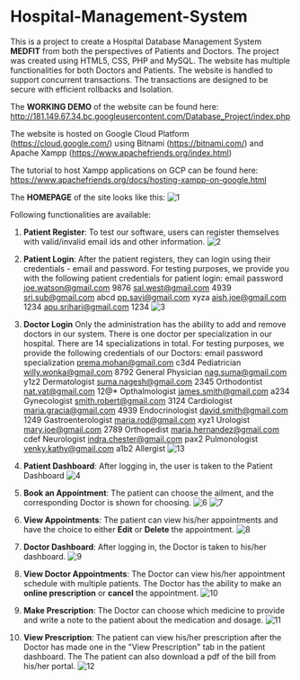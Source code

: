 # Hospital-Management-System
This is a project to create a Hospital Database Management System **MEDFIT** from both the perspectives of Patients and Doctors. 
The project was created using HTML5, CSS, PHP and MySQL. The website has multiple functionalities for both Doctors and Patients.
The website is handled to support concurrent transactions. The transactions are designed to be secure with efficient rollbacks and Isolation.

The **WORKING DEMO** of the website can be found here:
http://181.149.67.34.bc.googleusercontent.com/Database_Project/index.php


The website is hosted on Google Cloud Platform (https://cloud.google.com/) using Bitnami (https://bitnami.com/) and Apache Xampp (https://www.apachefriends.org/index.html)

The tutorial to host Xampp applications on GCP can be found here:
https://www.apachefriends.org/docs/hosting-xampp-on-google.html

The **HOMEPAGE** of the site looks like this:
![1](https://user-images.githubusercontent.com/35360830/117248766-82132500-ae0e-11eb-895e-49a52ff8eec3.PNG)

Following functionalities are available:
1. **Patient Register**:
   To test our software, users can register themselves with valid/invalid email ids and other information.
   ![2](https://user-images.githubusercontent.com/35360830/117249679-fdc1a180-ae0f-11eb-9f8f-cd0a833b2e9e.PNG)
   
2. **Patient Login**:
   After the patient registers, they can login using their credentials - email and password. 
   For testing purposes, we provide you with the following patient credentials for patient login:
   email                     password
   joe.watson@gmail.com      9876
   sal.west@gmail.com        4939
   sri.sub@gmail.com         abcd
   pp.savi@gmail.com         xyza
   aish.joe@gmail.com        1234
   apu.srihari@gmail.com     1234
   ![3](https://user-images.githubusercontent.com/35360830/117250201-dfa87100-ae10-11eb-86f9-6a6d039396a4.PNG)

3. **Doctor Login**
   Only the administration has the ability to add and remove doctors in our system. There is one doctor per specialization in our            hospital. There are 14 specializations in total. For testing purposes, we provide the following credentials of our Doctors:
   email                      password      specialization
   prema.mohan@gmail.com      c3d4          Pediatrician
   willy.wonka@gmail.com      8792          General Physician
   nag.suma@gmail.com         y1z2          Dermatologist
   suma.nagesh@gmail.com      2345          Orthodontist
   nat.vat@gmail.com          12@*          Opthalmologist
   james.smith@gmail.com      a234          Gynecologist
   smith.robert@gmail.com     3124          Cardiologist
   maria.gracia@gmail.com     4939          Endocrinologist
   david.smith@gmail.com      1249          Gastroenterologist
   maria.rod@gmail.com        xyz1          Urologist
   mary.joe@gmail.com         2789          Orthopedist
   maria.hernandez@gmail.com  cdef          Neurologist
   indra.chester@gmail.com    pax2          Pulmonologist
   venky.kathy@gmail.com      a1b2          Allergist
   ![13](https://user-images.githubusercontent.com/35360830/117250786-b9cf9c00-ae11-11eb-9b81-02e3d0e7603c.PNG)
   
4. **Patient Dashboard**:
   After logging in, the user is taken to the Patient Dashboard
   ![4](https://user-images.githubusercontent.com/35360830/117250941-f602fc80-ae11-11eb-8887-7849658e13e2.PNG)
   
5. **Book an Appointment**:
   The patient can choose the ailment, and the corresponding Doctor is shown for choosing.
   ![6](https://user-images.githubusercontent.com/35360830/117251031-192dac00-ae12-11eb-92f2-47206e337cc8.PNG)
   ![7](https://user-images.githubusercontent.com/35360830/117251043-1d59c980-ae12-11eb-935a-cffb700ff37c.PNG)

6. **View Appointments**:
   The patient can view his/her appointments and have the choice to either **Edit** or **Delete** the appointment.
   ![8](https://user-images.githubusercontent.com/35360830/117251218-598d2a00-ae12-11eb-8772-6a742ae3a46a.PNG)
   
7. **Doctor Dashboard**:
   After logging in, the Doctor is taken to his/her dashboard.
   ![9](https://user-images.githubusercontent.com/35360830/117251316-76296200-ae12-11eb-9a92-f96aeac23e2e.PNG)
   

   
8. **View Doctor Appointments**:
   The Doctor can view his/her appointment schedule with multiple patients. The Doctor has the ability to make an **online prescription**    or **cancel** the appointment.
   ![10](https://user-images.githubusercontent.com/35360830/117251434-ab35b480-ae12-11eb-8d64-e0c1c967019a.PNG)

9. **Make Prescription**:
   The Doctor can choose which medicine to provide and write a note to the patient about the medication and dosage.
   ![11](https://user-images.githubusercontent.com/35360830/117251616-ea640580-ae12-11eb-98ce-f16081a6afe0.PNG)

10. **View Prescription**:
    The patient can view his/her prescription after the Doctor has made one in the "View Prescription" tab in the patient dashboard. The     The patient can also download a pdf of the bill from his/her portal.
    ![12](https://user-images.githubusercontent.com/35360830/117251837-2bf4b080-ae13-11eb-9912-eccb55b71caf.PNG)

   





   
